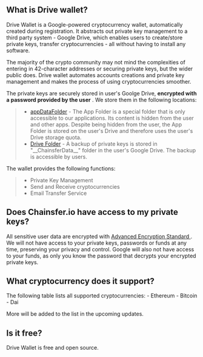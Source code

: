 ## What is Drive wallet?

Drive Wallet is a Google-powered cryptocurrency wallet, automatically created during registration. It abstracts out private key management to a third party system - Google Drive, 
which enables users to create/store private keys, transfer cryptocurrencies - all without having to install any software.

The majority of the crypto community may not mind the complexities of entering in 42-character addresses or securing private keys, but the wider public does.
Drive wallet automates accounts creations and private key management and makes the process of using cryptocurrencies smoother.

The private keys are securely stored in user's Goolge Drive, **encrypted with a password provided by the user** . We store them in the following locations:
> * [appDataFolder](https://developers.google.com/drive/api/v3/appdata)
    -  The App Folder is a special folder that is only accessible to our applications. Its content is hidden from the user and other apps. Despite being hidden from the user, the App Folder is stored on the user's Drive and therefore uses the user's Drive storage quota.
> * [Drive Folder](https://www.google.com/drive/)
    - A backup of private keys is stored in "\_\_ChainsferData\_\_" folder in the user's Google Drive. The backup is accessible by users.

The wallet provides the following functions:
> * Private Key Management
> * Send and Receive cryptocurrencies
> * Email Transfer Service

## Does Chainsfer.io have access to my private keys?

All sensitive user data are encrypted with [Advanced Encryption Standard ](https://en.wikipedia.org/wiki/Advanced_Encryption_Standard).
We will not have access to your private keys, passwords or funds at any time, preserving your privacy and control. Google will also not have access to your funds, as only you know the password that decrypts your encrypted private keys.

## What cryptocurrency does it support?

The following table lists all supported cryptocurrencies:
    - Ethereum
    - Bitcoin
    - Dai

More will be added to the list in the upcoming updates.

## Is it free?

Drive Wallet is free and open source.